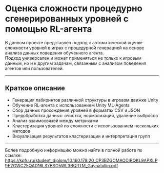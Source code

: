 # Оценка сложности процедурно сгенерированных уровней с помощью RL-агента

В данном проекте представлен подход к автоматической оценке сложности уровней в играх с процедурной генерацией на основе анализа данных поведения обученного агента.  
Подход универсален и может применяться не только к игровым данным, но и к другим задачам, связанным с анализом поведения агентов или пользователей.

---

## Краткое описание

- Генерация лабиринтов различной структуры в игровом движке Unity  
- Обучение RL-агента с использованием Unity ML-Agents  
- Сбор данных прохождения уровней в форматах CSV и JSON  
- Предобработка данных: очистка, нормализация, удаление выбросов  
- Анализ взаимосвязей между метриками  
- Кластеризация уровней по сложности с использованием нескольких методов  
- Визуализация результатов кластеризации и интерпретация групп

---

Более подробную информацию можно найти в полной работе по ссылке: https://kpfu.ru/student_diplom/10.160.178.20_CP3BZGCMAODIRQKL9APXLP9E2GWC25QAD16LS7BSO5WL3BQRTM_Gaynatullin.pdf
